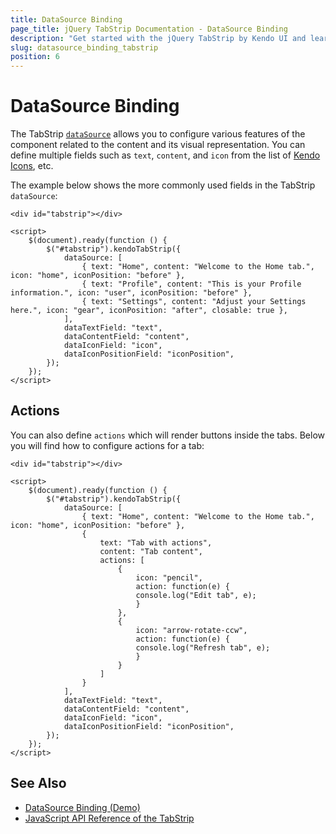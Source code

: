 ```yaml
---
title: DataSource Binding
page_title: jQuery TabStrip Documentation - DataSource Binding
description: "Get started with the jQuery TabStrip by Kendo UI and learn how to bind it to a dataSource."
slug: datasource_binding_tabstrip
position: 6
---
```


# DataSource Binding

The TabStrip [`dataSource`](/api/javascript/ui/tabstrip/configuration/datasource) allows you to configure various features of the component related to the content and its visual representation. You can define multiple fields such as `text`, `content`, and `icon` from the list of [Kendo Icons](https://www.telerik.com/design-system/docs/foundation/iconography/icon-list/), etc.

The example below shows the more commonly used fields in the TabStrip `dataSource`:

```dojo
<div id="tabstrip"></div>

<script>
    $(document).ready(function () {
        $("#tabstrip").kendoTabStrip({
            dataSource: [
                { text: "Home", content: "Welcome to the Home tab.", icon: "home", iconPosition: "before" }, 
                { text: "Profile", content: "This is your Profile information.", icon: "user", iconPosition: "before" },
                { text: "Settings", content: "Adjust your Settings here.", icon: "gear", iconPosition: "after", closable: true },                
            ],
            dataTextField: "text",
            dataContentField: "content",
            dataIconField: "icon",
            dataIconPositionField: "iconPosition",
        });
    });
</script>
```

## Actions

You can also define `actions` which will render buttons inside the tabs. Below you will find how to configure actions for a tab:

```dojo
<div id="tabstrip"></div>

<script>
    $(document).ready(function () {
        $("#tabstrip").kendoTabStrip({
            dataSource: [
                { text: "Home", content: "Welcome to the Home tab.", icon: "home", iconPosition: "before" }, 
                {
                    text: "Tab with actions",
                    content: "Tab content",
                    actions: [
                        {
                            icon: "pencil",
                            action: function(e) {
                            console.log("Edit tab", e);
                            }
                        },
                        {
                            icon: "arrow-rotate-ccw",
                            action: function(e) {
                            console.log("Refresh tab", e);
                            }
                        }
                    ]
                }               
            ],
            dataTextField: "text",
            dataContentField: "content",
            dataIconField: "icon",
            dataIconPositionField: "iconPosition",
        });
    });
</script>
```

## See Also

* [DataSource Binding (Demo)](https://demos.telerik.com/kendo-ui/tabstrip/datasource-binding) 
* [JavaScript API Reference of the TabStrip](/api/javascript/ui/tabstrip)
